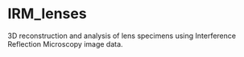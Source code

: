 # IRM_lenses
3D reconstruction and analysis of lens specimens using Interference Reflection Microscopy image data.
